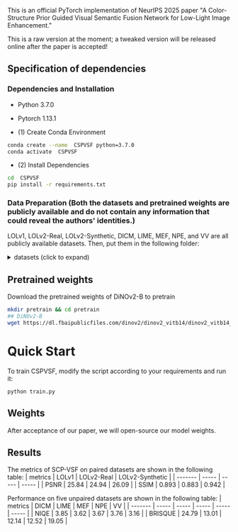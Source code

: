 This is an official PyTorch implementation of NeurIPS 2025 paper "A Color-Structure Prior Guided Visual Semantic Fusion Network for Low-Light Image Enhancement."

This is a raw version at the moment; a tweaked version will be released online after the paper is accepted!

## Specification of dependencies

### Dependencies and Installation

- Python 3.7.0
- Pytorch 1.13.1

- (1) Create Conda Environment

```bash
conda create --name  CSPVSF python=3.7.0
conda activate  CSPVSF
```

- (2) Install Dependencies

```bash
cd  CSPVSF
pip install -r requirements.txt
```

### Data Preparation (Both the datasets and pretrained weights are publicly available and do not contain any information that could reveal the authors' identities.)

LOLv1, LOLv2-Real, LOLv2-Synthetic, DICM, LIME, MEF, NPE, and VV are all publicly available datasets.
Then, put them in the following folder:

<details close> <summary>datasets (click to expand)</summary>

```
├── datasets
	├── DICM
	├── LIME
	├── LOLdataset
		├── our485
			├──low
			├──high
		├── eval15
			├──low
			├──high
	├── LOLv2
		├── Real_captured
			├── Train
				├── Low
				├── Normal
			├── Test
				├── Low
				├── Normal
		├── Synthetic
			├── Train
				├── Low
				├── Normal
			├── Test
				├── Low
				├── Normal
	├── MEF
	├── NPE
	├── VV
```
</details>


## Pretrained weights
Download the pretrained weights of DiNOv2-B to pretrain
```bash
mkdir pretrain && cd pretrain
## DiNOv2-B
wget https://dl.fbaipublicfiles.com/dinov2/dinov2_vitb14/dinov2_vitb14_reg4_pretrain.pth
```

# Quick Start

To train  CSPVSF, modify the script according to your requirements and run it:

```
python train.py
```


## Weights
After acceptance of our paper, we will open-source our model weights.


## Results
The metrics of SCP-VSF on paired datasets are shown in the following table:
| metrics | LOLv1  | LOLv2-Real  | LOLv2-Synthetic   | 
| ------- | ----- | ----- | ----- | 
| PSNR    | 25.84 | 24.94  | 26.09  |
| SSIM | 0.893 | 0.883 | 0.942 | 


Performance on five unpaired datasets are shown in the following table:
| metrics | DICM  | LIME  | MEF   | NPE   | VV    |
| ------- | ----- | ----- | ----- | ----- | ----- |
| NIQE    | 3.85  | 3.62  | 3.67  | 3.76  | 3.16  |
| BRISQUE | 24.79 | 13.01 | 12.14 | 12.52 | 19.05 |


